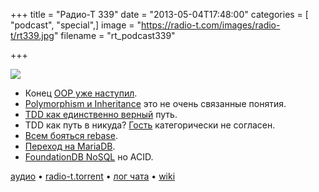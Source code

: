 +++
title = "Радио-Т 339"
date = "2013-05-04T17:48:00"
categories = [ "podcast", "special",]
image = "https://radio-t.com/images/radio-t/rt339.jpg"
filename = "rt_podcast339"

+++

![](https://radio-t.com/images/radio-t/rt339.jpg)

* Конец [OOP уже наступил](http://blogs.msdn.com/b/alfredth/archive/2011/03/22/object-oriented-programming-is-dead.aspx).
* [Polymorphism и Inheritance](http://www.javacodegeeks.com/2013/04/polymorphism-and-inheritance-are-independent-of-each-other.html) это не очень связанные понятия.
* [TDD как единственно верный](http://agile.dzone.com/articles/not-using-test-first-youre) путь.
* TDD как путь в никуда? [Гость](https://twitter.com/a_abashev) категорически не согласен.
* [Всем бояться rebase](http://geekblog.oneandoneis2.org/index.php/2013/04/30/please-stay-away-from-rebase).
* [Переход на MariaDB](http://ostatic.com/blog/wikipedia-migrates-to-mariadb).
* [FoundationDB NoSQL](http://www.infoq.com/news/2013/04/foundationdb-nosql-database) но ACID.

[аудио](http://cdn.radio-t.com/rt_podcast339.mp3) • [radio-t.torrent](http://www.radio-t.com/torrents/rt_podcast339.mp3.torrent) • [лог чата](http://chat.radio-t.com/logs/radio-t-339.html) • [wiki](http://wiki.radio-t.com/%D0%92%D1%8B%D0%BF%D1%83%D1%81%D0%BA_339)<audio src="http://cdn.radio-t.com/rt_podcast339.mp3" preload="none"></audio>